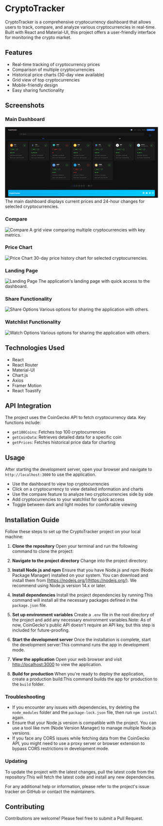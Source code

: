 # CryptoTracker

CryptoTracker is a comprehensive cryptocurrency dashboard that allows users to track, compare, and analyze various cryptocurrencies in real-time. Built with React and Material-UI, this project offers a user-friendly interface for monitoring the crypto market.

## Features

- Real-time tracking of cryptocurrency prices
- Comparison of multiple cryptocurrencies
- Historical price charts (30-day view available)
- Grid view of top cryptocurrencies
- Mobile-friendly design
- Easy sharing functionality

## Screenshots

### Main Dashboard
![Main Dashboard](./dashboard.png)
The main dashboard displays current prices and 24-hour changes for selected cryptocurrencies.

### Compare
![Compare](./screenshots/compare.png)
A grid view comparing multiple cryptocurrencies with key metrics.

### Price Chart
![Price Chart](./screenshots/eth.png)
30-day price history chart for selected cryptocurrencies.

### Landing Page
![Landing Page](./screenshots/landingPage.png)
The application's landing page with quick access to the dashboard.

### Share Functionality
![Share Options](./screenshots/shareApp.png)
Various options for sharing the application with others.

### Watchlist Functionality
![Watch Options](./screenshots/watchlist.png)
Various options for sharing the application with others.

## Technologies Used

- React
- React Router
- Material-UI
- Chart.js
- Axios
- Framer Motion
- React Toastify

## API Integration

The project uses the CoinGecko API to fetch cryptocurrency data. Key functions include:

- `get100Coins`: Fetches top 100 cryptocurrencies
- `getCoinData`: Retrieves detailed data for a specific coin
- `getPrices`: Fetches historical price data for charting

## Usage

After starting the development server, open your browser and navigate to `http://localhost:3000` to use the application.

- Use the dashboard to view top cryptocurrencies
- Click on a cryptocurrency to view detailed information and charts
- Use the compare feature to analyze two cryptocurrencies side by side
- Add cryptocurrencies to your watchlist for quick access
- Toggle between dark and light modes for comfortable viewing

## Installation Guide

Follow these steps to set up the CryptoTracker project on your local machine:

1. **Clone the repository**
   Open your terminal and run the following command to clone the project:
2. **Navigate to the project directory**
Change into the project directory:
3. **Install Node.js and npm**
Ensure that you have Node.js and npm (Node Package Manager) installed on your system. You can download and install them from [https://nodejs.org/](https://nodejs.org/). We recommend using Node.js version 14.x or later.

4. **Install dependencies**
Install the project dependencies by running:This command will install all the necessary packages defined in the `package.json` file.

5. **Set up environment variables**
Create a `.env` file in the root directory of the project and add any necessary environment variables.Note: As of now, CoinGecko's public API doesn't require an API key, but this step is included for future-proofing.

6. **Start the development server**
Once the installation is complete, start the development server:This command runs the app in development mode.

7. **View the application**
Open your web browser and visit [http://localhost:3000](http://localhost:3000) to view the application.

8. **Build for production**
When you're ready to deploy the application, create a production build:This command builds the app for production to the `build` folder.

### Troubleshooting

- If you encounter any issues with dependencies, try deleting the `node_modules` folder and the `package-lock.json` file, then run `npm install` again.
- Ensure that your Node.js version is compatible with the project. You can use a tool like nvm (Node Version Manager) to manage multiple Node.js versions.
- If you face any CORS issues while fetching data from the CoinGecko API, you might need to use a proxy server or browser extension to bypass CORS restrictions in development mode.

### Updating

To update the project with the latest changes, pull the latest code from the repository:This will fetch the latest code and install any new dependencies.

For any additional help or information, please refer to the project's issue tracker on GitHub or contact the maintainers.

## Contributing

Contributions are welcome! Please feel free to submit a Pull Request.
